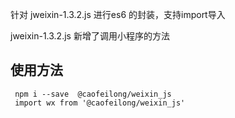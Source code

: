 

针对 jweixin-1.3.2.js 进行es6 的封装，支持import导入

jweixin-1.3.2.js 新增了调用小程序的方法


## 使用方法


```
 npm i --save  @caofeilong/weixin_js 
 import wx from '@caofeilong/weixin_js'
```



